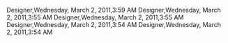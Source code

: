 ﻿Designer,Wednesday, March 2, 2011,3:59 AMDesigner,Wednesday, March 2, 2011,3:55 AMDesigner,Wednesday, March 2, 2011,3:55 AMDesigner,Wednesday, March 2, 2011,3:54 AMDesigner,Wednesday, March 2, 2011,3:54 AM